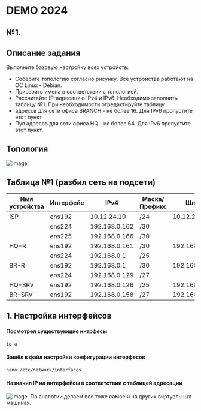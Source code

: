 # DEMO 2024
## №1.
## Описание задания
Выполните базовую настройку всех устройств:

- Соберите топологию согласно рисунку. Все устройства работают на OC Linux - Debian.
- Присвоить имена в соответствии с топологией.
- Рассчитайте IP-адресацию IPv4 и IPv6. Необходимо заполнить таблицу №1. При необходимости отредактируйте таблицу.
- адресов для сети офиса BRANCH - не более 16. Для IPv6 пропустите этот пункт
- Пул адресов для сети офиса HQ - не более 64. Для IPv6 пропустите этот пункт.

## Топология
![image](https://github.com/Swvwvs/DEMO2024/assets/148449545/3443c905-88f6-4522-bd3a-71863d9af5f3)

## Таблица №1 (разбил сеть на подсети)
|Имя устройства  |Интерфейс           |IPv4            |Маска/Префикс   |Шлюз            |
|  ------------- | -------------      | -------------  |  ------------- |  -------------       |
|ISP             |ens192              |10.12.24.10     |/24             |10.12.24.254          |
|                |ens224              |192.168.0.162   |/30             |                      |
|                |ens225              |192.168.0.166   |/30             |                      |
|HQ-R            |ens192              |192.168.0.161   |/30             |192.168.0.162         |
|                |ens224              |192.168.0.1     |/25             |                      |
|BR-R            |ens192              |192.168.0.1     |/30             |192.168.0.161         |
|                |ens224              |192.168.0.129   |/27             |                      |
|HQ-SRV          |ens192              |192.168.0.126   |/25             |192.168.0.1           |
|BR-SRV          |ens192              |192.168.0.158   |/27             |192.168.0.129         |

## 1. Настройка интерфейсов
#### Посмотрел существующие интрфесы
```
ip a
```
#### Зашёл в файл настройки конфигурации интерфесов
```
nano /etc/network/interfaces
```
#### Назначил IP на интерфейсы в соответствии с таблицей адресации
![image](https://github.com/Swvwvs/DEMO2024/assets/148449545/341c8d30-d836-43ad-a6a1-1c327e239a98).
По аналогии делаем все тоже самое и на других виртуальных машинах.
